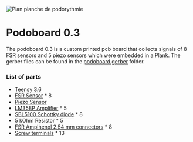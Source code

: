 ![Plan planche de podorythmie](https://github.com/tradwiki/rythm-visuals-plank-5/blob/main/Media/Planche%20de%20podorythmie%200.4%20vue%20ouverte%202022-01-31.png)

# Podoboard 0.3
The podoboard 0.3 is a custom printed pcb board that collects signals of 8 FSR sensors and 5 piezo sensors which were embedded in a Plank. The gerber files can be found in the [podoboard gerber](https://github.com/tradwiki/rythm-visuals-plank-5/tree/main/Circuit/podoboard%20gerber) folder.

### List of parts
* [Teensy 3.6](https://www.pjrc.com/store/teensy36.html)
* [FSR Sensor](https://www.sparkfun.com/products/9376) * 8
* [Piezo Sensor](https://www.digikey.ca/en/products/detail/7BB-35-3C/490-7716-ND/4358156?utm_medium=email&utm_source=oce&utm_campaign=4251_OCE21RT&utm_content=productdetail_CA&utm_cid=2404724&so=73383872)
* [LM358P Amplifier](https://www.digikey.ca/en/products/detail/LM358P/296-1395-5-ND/277042?utm_medium=email&utm_source=oce&utm_campaign=4251_OCE21RT&utm_content=productdetail_CA&utm_cid=2404724&so=73383872) * 5
* [SBL5100 Schottky diode](https://www.digikey.ca/en/products/detail/SBL5100TA/1655-1527-1-ND/6022972?utm_medium=email&utm_source=oce&utm_campaign=4251_OCE21RT&utm_content=productdetail_CA&utm_cid=2404724&so=73383872) * 8
* 5 kOhm Resistor * 5
* [FSR Amplhenol 2.54 mm connectors](http://d.digikey.com/dc/mn-w0iJh4uEE_bUitNCuXsaMqkw5UctQEQXQivOAnBOQnPRuGl71VF0ow_3mKzthT57jIPNeUOJXfLLS_QA7CxnVzpsYQBHfvLHpVdyEOlp4vdeCMniPBPFYAcDw0YV2FBJ9wsG8VWLjtVEzmjEdFZNsLJtY65lCVURQEi7JPlBMqMkU-GmWdfhjO_VVhmmnBEDluFC3P1bpYveqiORX_FjkVSWGPmtaldBGXoeG0D6av4WoTn9dH5zWGjsTVl0i/MDI4LVNYSy01MDcAAAGDwjTz17NeL9-xPtAsV7yDiAInmS-rSB_8qUJ2Lq8oTJyVuJZSzZDDlyekTJrSdk96jSNBJi4=) * 8
* [Screw terminals](https://www.digikey.ca/en/products/detail/OSTVN02A150/ED10561-ND/1588862?utm_medium=email&utm_source=oce&utm_campaign=4251_OCE21RT&utm_content=productdetail_CA&utm_cid=2404724&so=73383872) *   13
